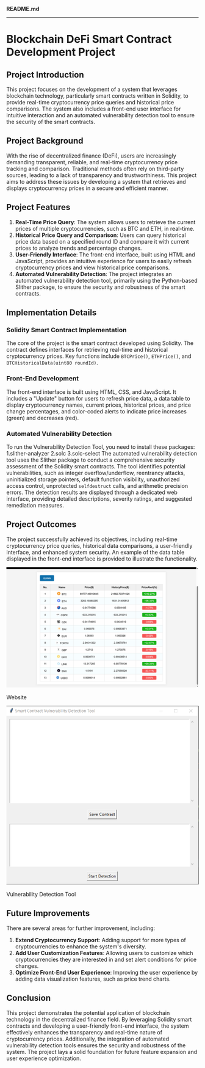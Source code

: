 **README.md**

---

# Blockchain DeFi Smart Contract Development Project

## Project Introduction

This project focuses on the development of a system that leverages blockchain technology, particularly smart contracts written in Solidity, to provide real-time cryptocurrency price queries and historical price comparisons. The system also includes a front-end user interface for intuitive interaction and an automated vulnerability detection tool to ensure the security of the smart contracts.

## Project Background

With the rise of decentralized finance (DeFi), users are increasingly demanding transparent, reliable, and real-time cryptocurrency price tracking and comparison. Traditional methods often rely on third-party sources, leading to a lack of transparency and trustworthiness. This project aims to address these issues by developing a system that retrieves and displays cryptocurrency prices in a secure and efficient manner.

## Project Features

1. **Real-Time Price Query**: The system allows users to retrieve the current prices of multiple cryptocurrencies, such as BTC and ETH, in real-time.
2. **Historical Price Query and Comparison**: Users can query historical price data based on a specified round ID and compare it with current prices to analyze trends and percentage changes.
3. **User-Friendly Interface**: The front-end interface, built using HTML and JavaScript, provides an intuitive experience for users to easily refresh cryptocurrency prices and view historical price comparisons.
4. **Automated Vulnerability Detection**: The project integrates an automated vulnerability detection tool, primarily using the Python-based Slither package, to ensure the security and robustness of the smart contracts.

## Implementation Details

### Solidity Smart Contract Implementation

The core of the project is the smart contract developed using Solidity. The contract defines interfaces for retrieving real-time and historical cryptocurrency prices. Key functions include `BTCPrice()`, `ETHPrice()`, and `BTCHistoricalData(uint80 roundId)`.

### Front-End Development

The front-end interface is built using HTML, CSS, and JavaScript. It includes a "Update" button for users to refresh price data, a data table to display cryptocurrency names, current prices, historical prices, and price change percentages, and color-coded alerts to indicate price increases (green) and decreases (red).

### Automated Vulnerability Detection

To run the Vulnerability Detection Tool, you need to install these packages:
1.slither-analyzer
2.solc
3.solc-select
The automated vulnerability detection tool uses the Slither package to conduct a comprehensive security assessment of the Solidity smart contracts. The tool identifies potential vulnerabilities, such as integer overflow/underflow, reentrancy attacks, uninitialized storage pointers, default function visibility, unauthorized access control, unprotected `selfdestruct` calls, and arithmetic precision errors. The detection results are displayed through a dedicated web interface, providing detailed descriptions, severity ratings, and suggested remediation measures.

## Project Outcomes

The project successfully achieved its objectives, including real-time cryptocurrency price queries, historical data comparisons, a user-friendly interface, and enhanced system security. An example of the data table displayed in the front-end interface is provided to illustrate the functionality.

![real-time cryptocurrency price website](Website.png)

Website

![Smart Contract Vulnerability Detection Tool](DetectionTool.png)

Vulnerability Detection Tool

## Future Improvements

There are several areas for further improvement, including:

1. **Extend Cryptocurrency Support**: Adding support for more types of cryptocurrencies to enhance the system's diversity.
2. **Add User Customization Features**: Allowing users to customize which cryptocurrencies they are interested in and set alert conditions for price changes.
3. **Optimize Front-End User Experience**: Improving the user experience by adding data visualization features, such as price trend charts.

## Conclusion

This project demonstrates the potential application of blockchain technology in the decentralized finance field. By leveraging Solidity smart contracts and developing a user-friendly front-end interface, the system effectively enhances the transparency and real-time nature of cryptocurrency prices. Additionally, the integration of automated vulnerability detection tools ensures the security and robustness of the system. The project lays a solid foundation for future feature expansion and user experience optimization.
